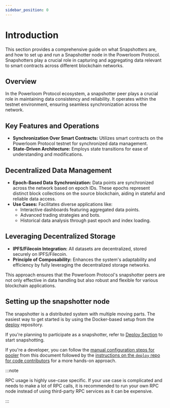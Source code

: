 ```yaml
---
sidebar_position: 0
---
```


# Introduction
This section provides a comprehensive guide on what Snapshotters are, and how to set up and run a Snapshotter node in the Powerloom Protocol. Snapshotters play a crucial role in capturing and aggregating data relevant to smart contracts across different blockchain networks.

## Overview

In the Powerloom Protocol ecosystem, a snapshotter peer plays a crucial role in maintaining data consistency and reliability. It operates within the testnet environment, ensuring seamless synchronization across the network.

## Key Features and Operations

- **Synchronization Over Smart Contracts:** Utilizes smart contracts on the Powerloom Protocol testnet for synchronized data management.
- **State-Driven Architecture:** Employs state transitions for ease of understanding and modifications.

## Decentralized Data Management

- **Epoch-Based Data Synchronization:** Data points are synchronized across the network based on epoch IDs. These epochs represent distinct block collections on the source blockchain, aiding in stateful and reliable data access.
- **Use Cases:** Facilitates diverse applications like:
  - Interactive dashboards featuring aggregated data points.
  - Advanced trading strategies and bots.
  - Historical data analysis through past epoch and index loading.

## Leveraging Decentralized Storage

- **IPFS/Filecoin Integration:** All datasets are decentralized, stored securely on IPFS/Filecoin.
- **Principle of Composability:** Enhances the system's adaptability and efficiency by fully leveraging the decentralized storage networks.

This approach ensures that the Powerloom Protocol's snapshotter peers are not only effective in data handling but also robust and flexible for various blockchain applications.


## Setting up the snapshotter node 

The snapshotter is a distributed system with multiple moving parts. The easiest way to get started is by using the Docker-based setup from the  [deploy](https://github.com/PowerLoom/deploy)  repository.

If you're planning to participate as a snapshotter, refer to [Deploy Section](/docs/Snapshotters/Running-a-snapshotter-node.md) to start snapshotting.

If you're a developer, you can follow the  [manual configuration steps for pooler](https://github.com/PowerLoom/pooler/blob/main/README.md#configuration)  from this document followed by the  [instructions on the  `deploy`  repo for code contributors](https://github.com/PowerLoom/deploy#instructions-for-code-contributors)  for a more hands-on approach.

:::note

RPC usage is highly use-case specific. If your use case is complicated and needs to make a lot of RPC calls, it is recommended to run your own RPC node instead of using third-party RPC services as it can be expensive.

:::